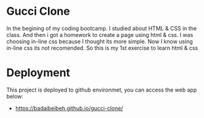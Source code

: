 # Gucci Clone
In the begining of my coding bootcamp. I studied about HTML & CSS in the class. And then i got a homework to create a page using html & css. I was choosing in-line css because I thought its more simple. Now I know using in-line css its not recomended. So this is my 1st exercise to learn html &amp; css

# Deployment
This project is deployed to github environmet, you can access the web app below:
* https://badaibeibeh.github.io/gucci-clone/
